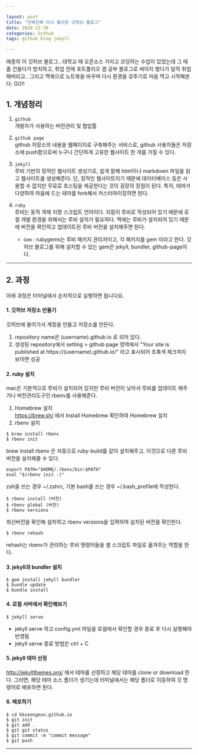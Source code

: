 ```yaml
---

layout: post
title: "진짜진짜 다시 돌아온 깃허브 블로그"
date: 2020-12-30
categories: Github
tags: github blog jekyll

---
```


애증의 이 깃허브 블로그.. 대학교 때 오픈소스 가지고 코딩하는 수업이 있었는데 그 때 좀 건들다가 방치하고, 취업 전에 포트폴리오 겸 공부 블로그로 써야지 했다가 덜컥 취업해버리고..
그리고 맥북으로 노트북을 바꾸며 다시 환경을 갖추기로 마음 먹고 시작해본다. GO!!

## 1. 개념정리
1. `github`  
    개발자가 사용하는 버전관리 및 협업툴

2. `github page`  
    github 저장소의 내용을 웹페이지로 구축해주는 서비스로, github 사용자들은 저장소에 push함으로써 누구나 간단하게 고유한 웹사이트 한 개를 가질 수 있다.

3. `jekyll`  
    루비 기반의 정적인 웹사이트 생성기로, 쉽게 말해 html이나 markdown 파일을 읽고 웹사이트를 생성해준다. 단, 정적인 웹사이트이기 때문에 데이터베이스 등은 사용할 수 없지만 무료로 호스팅을 제공한다는 것이 굉장히 장점이 된다. 특히, 테마가 다양하여 마음에 드는 테마를 fork해서 커스터마이징하면 된다.

4. `ruby`  
    루비는 동적 객체 지향 스크립트 언어이다. 지킬이 루비로 작성되어 있기 때문에 로컬 개발 환경을 위해서는 루비 설치가 필요하다. 맥에는 루비가 설치되어 있기 때문에 버전을 확인하고 업데이트된 루비 버전을 설치해주면 된다.
    - `Gem` : rubygems는 루비 패키지 관리자이고, 각 패키지를 gem 이라고 한다. 깃허브 블로그를 위해 설치할 수 있는 gem은 jekyll, bundler, github-page이다.
  
-----

## 2. 과정
아래 과정은 터미널에서 순차적으로 실행하면 됩니다요.

#### 1. 깃허브 저장소 만들기
   깃허브에 들어가서 계정을 만들고 저장소를 만든다.  
   1) repository name은 (username).github.io 로 되어 있다.  
   2) 생성된 repository에서 setting > github page 영역에서 "Your site is published at https://(username).github.io/" 라고 표시되어 초록색 체크까지 보이면 성공

#### 2. ruby 설치
   mac은 기본적으로 루비가 설치되어 있지만 루비 버전이 낮아서 루비를 업데이트 해주거나 버전관리도구인 rbenv를 사용해준다.  
   1) Homebrew 설치  
   https://brew.sh/ 에서 Install Homebrew 확인하여 Homebrew 설치  
   2) rbenv 설치  
   ```
   $ brew install rbenv
   $ rbenv init
   ```
   brew install rbenv 은 자동으로 ruby-build를 같이 설치해주고, 이것으로 다른 루비 버전을 설치해줄 수 있다.

   ```
   export PATH="$HOME/.rbenv/bin:$PATH"
   eval "$(rbenv init -)"
   ```
   zsh을 쓰는 경우 ~/.zshrc, 기본 bash를 쓰는 경우 ~/.bash_profile에 작성한다.

   ```
   $ rbenv install (버전)
   $ rbenv global (버전)
   $ rbenv versions
   ```
   최신버전을 확인해 설치하고 rbenv versions을 입력하여 설치된 버전을 확인한다.

   ```
   $ rbenv rehash
   ```
   rehash는 rbenv가 관리하는 루비 명령어들을 셸 스크립트 파일로 옮겨주는 역할을 한다.

#### 3. jekyll과 bundler 설치
   ```
   $ gem install jekyll bundler
   $ bundle update
   $ bundle install
   ```

#### 4. 로컬 서버에서 확인해보기
   ```
   $ jekyll serve
   ```
   - jekyll serve 하고 config.yml 파일을 로컬에서 확인할 경우 종료 후 다시 실행해야 반영됨
   - jekyll serve  종료 방법은 ctrl + C
  
#### 5. jekyll 테마 선정
   http://jekyllthemes.org/ 에서 테마를 선정하고 해당 테마를 clone or download 한다. 그러면, 해당 테마 소스 폴더가 생기는데 터미널에서는 해당 폴더로 이동하여 깃 명령어로 배포하면 된다. 

#### 6. 배포하기
   ```
   $ cd kkseongeun.github.io
   $ git init
   $ git add .
   $ git git status
   $ git commit -m "commit message"
   $ git push
   ```
   
----------------


<!--주소는 그대로 쓰고 싶은데 이전 지킬테마가 마음에 들지 않아 새로 바꾸고 싶었다. 이 때부터 나의 삽질은 시작되었다.

### 처음 내가 한 것
1. 기존 저장소 삭제(^^)
2. 마음에 드는 지킬 테마 `fork`
3. 저장소 이름 다시 설정
4. `clone`

휴 여기서 문제! 저장소 이름(주소)을 다시 설정하는데 원래 있는 이름이라며 짠 하고 블로그의 테마가 수정되지 않았다. 이것 저것 하다보니 반영이 되었는데, 생각해보면 반영되는데 시간이 걸린 것 같기도 하다.
(새로운 테마는 [centrarium](http://jekyllthemes.org/themes/centrarium/))

### css가 왕창 깨졌어요
<img src="{{ site.baseurl }}/assets/github1_1.png" title="github1_1" class="github1_1">
퍼블리싱 되긴 했는데 css가 왕창 깨져버려서 멘붕이 왔다. css가 왜 깨졌을까 찾아보니 `fork`하면서 경로가 달라질 수도 있다고 한다. 그래서 바로 확인해봤다.

<img src="{{ site.baseurl }}/assets/github1_2.png" title="github1_2" class="github1_2">
크롬 개발자도구로 확인을 해보니 빨간 에러 투성이.
나에게 이러지 말아요..  
에러를 파헤쳐보자!  

<img src="{{ site.baseurl }}/assets/github1_3.png" title="github1_3" class="github1_3">
- **문제점** : 개발자도구에서는 main.css가 centrarium/css 두 단계에 걸쳐서 있는데 내 깃허브에는 그냥 css 폴더 밑에 바로 파일이 있었다.
나는 centrarium 파일이 쭉 없을 것이기 때문에 수정이 필요하다.

- **해결방법** : 저장소의 _config.yml 에서 baseurl을 찾아 /centrarium 을 지워준 후 commit !


### _config 파일 바꾸기

우리가 앞으로 작업하기 위해 `clone` 해 온 폴더를 보면, `_config`라는 YML파일이 있다. 이 파일은 블로그 테마의 전반적인 정책(?!)을 약속해놓은 파일인데 앞으로 많이 손댈 파일이다. 직관적으로 알아보기 쉬운 파일이라 수정하는데 어렵지는 않다.
가장 먼저 바꿔준 것은 `Site settings` 영역이다. 여기에는 `title`, `subtitle`, `name` 등 기본적인 네이밍 설정을 하는 것들이 포함되어 있다. 뿐만 아니라 카테고리나 사이트 내 소개 이미지 등의 설정을 변경할 수 있으니 꼼꼼히 살펴보는 것이 좋다.-->



